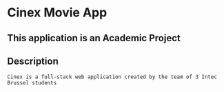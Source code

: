 # Cinex Movie App

## This application is an Academic Project

## Description
`Cinex is a full-stack web application created by the team of 3 Intec Brussel students`
